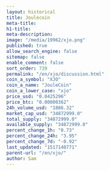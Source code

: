 ```yaml
---
layout: historical
title: Joulecoin
meta-title: 
h1-title: 
meta-description: 
image: "/media/19962/xjo.png"
published: true
allow_search_engine: false
sitemap: false
enable_comment: false
sort_order: 739
permalink: "/en/xjo/discussion.html"
coin_a_symbol: "XJO"
coin_a_name: "JouleCoin"
coin_a_lower_case: "xjo"
price_usd: "0.0425296"
price_btc: "0.00000362"
24h_volume_usd: "1886.32"
market_cap_usd: "34872999.0"
total_supply: "34872999.0"
available_supply: "34872999.0"
percent_change_1h: "0.73"
percent_change_24h: "3.95"
percent_change_7d: "-0.92"
last_updated: "1517140771"
parent-url: "/en/xjo/"
author: Sam
---
```


